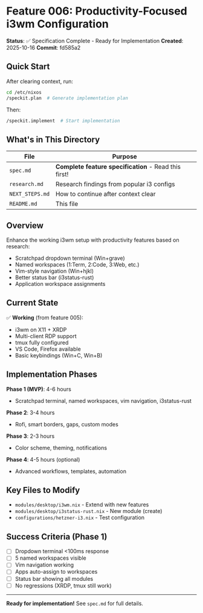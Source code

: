 # Feature 006: Productivity-Focused i3wm Configuration

**Status**: ✅ Specification Complete - Ready for Implementation
**Created**: 2025-10-16
**Commit**: fd585a2

## Quick Start

After clearing context, run:
```bash
cd /etc/nixos
/speckit.plan  # Generate implementation plan
```

Then:
```bash
/speckit.implement  # Start implementation
```

## What's in This Directory

| File | Purpose |
|------|---------|
| `spec.md` | **Complete feature specification** - Read this first! |
| `research.md` | Research findings from popular i3 configs |
| `NEXT_STEPS.md` | How to continue after context clear |
| `README.md` | This file |

## Overview

Enhance the working i3wm setup with productivity features based on research:
- Scratchpad dropdown terminal (Win+grave)
- Named workspaces (1:Term, 2:Code, 3:Web, etc.)
- Vim-style navigation (Win+hjkl)
- Better status bar (i3status-rust)
- Application workspace assignments

## Current State

✅ **Working** (from feature 005):
- i3wm on X11 + XRDP
- Multi-client RDP support
- tmux fully configured
- VS Code, Firefox available
- Basic keybindings (Win+C, Win+B)

## Implementation Phases

**Phase 1 (MVP)**: 4-6 hours
- Scratchpad terminal, named workspaces, vim navigation, i3status-rust

**Phase 2**: 3-4 hours
- Rofi, smart borders, gaps, custom modes

**Phase 3**: 2-3 hours
- Color scheme, theming, notifications

**Phase 4**: 4-5 hours (optional)
- Advanced workflows, templates, automation

## Key Files to Modify

- `modules/desktop/i3wm.nix` - Extend with new features
- `modules/desktop/i3status-rust.nix` - New module (create)
- `configurations/hetzner-i3.nix` - Test configuration

## Success Criteria (Phase 1)

- [ ] Dropdown terminal <100ms response
- [ ] 5 named workspaces visible
- [ ] Vim navigation working
- [ ] Apps auto-assign to workspaces
- [ ] Status bar showing all modules
- [ ] No regressions (XRDP, tmux still work)

---

**Ready for implementation!** See `spec.md` for full details.
